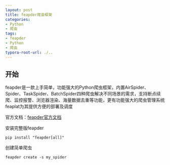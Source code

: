 ```yaml
---
layout: post
title: feapder爬虫框架
categories:
- Python
- 爬虫
tags:
- feapder
- Python
- 爬虫
typora-root-url: ./..
---
```


## 开始

feapder是一款上手简单，功能强大的Python爬虫框架，内置AirSpider、Spider、TaskSpider、BatchSpider四种爬虫解决不同场景的需求，支持断点续爬、监控报警、浏览器渲染、海量数据去重等功能，更有功能强大的爬虫管理系统feaplat为其提供方便的部署及调度

官方文档：[feapder官方文档](https://feapder.com/#/README)

安装完整版feapder

```shell
pip install "feapder[all]"
```

创建简单爬虫

```shell
feapder create -s my_spider
```

